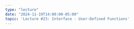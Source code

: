 ```yaml
---
type: "lecture"
date: "2024-11-19T14:00:00-05:00"
topic: 'Lecture #23: Interface - User-Defined Functions'
---
```

